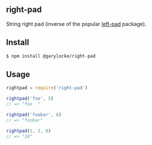 ## right-pad

String right pad (inverse of the popular [left-pad](https://github.com/camwest/left-pad) package).

## Install

```bash
$ npm install @garylocke/right-pad
```

## Usage

```js
rightpad = require('right-pad')

rightpad('foo', 5)
// => "foo  "

rightpad('foobar', 6)
// => "foobar"

rightpad(1, 2, 0)
// => "10"
```